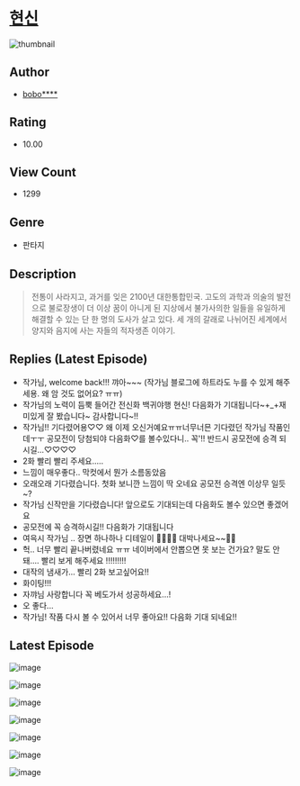# [현신](https://comic.naver.com/bestChallenge/list?titleId=810130)
![thumbnail](https://image-comic.pstatic.net/user_contents_data/challenge_comic/2023/05/23/366807/upload_3762814888312058723_480x623.jpeg)

## Author
- [bobo****](https://comic.naver.com/artistTitle?id=366807)

## Rating
- 10.00

## View Count
- 1299

## Genre
- 판타지

## Description
> 전통이 사라지고, 과거를 잊은 2100년 대한통합민국. 고도의 과학과 의술의 발전으로 불로장생이 더 이상 꿈이 아니게 된 지상에서 불가사의한 일들을 유일하게 해결할 수 있는 단 한 명의 도사가 살고 있다. 세 개의 갈래로 나뉘어진 세계에서 양지와 음지에 사는 자들의 적자생존 이야기.

## Replies (Latest Episode)
- 작가님, welcome back!!! 꺄아~~~ (작가님 블로그에 하트라도 누를 수 있게 해주세용. 왜 암 것도 없어요? ㅠㅠ)
- 작가님의 노력이 듬뿍 들어간 전신화 백귀야행 현신! 다음화가 기대됩니다~+_+재미있게 잘 봤습니다~ 감사합니다~!!
- 작가님!! 기다렸어용♡♡ 왜 이제 오신거예요ㅠㅠ너무너믄 기다렸던 작가님 작품인데ㅜㅜ 공모전이 당첨되야 다음화♡를 볼수있다니.. 꼭'!! 반드시 공모전에 승격 되시길...♡♡♡♡
- 2화 빨리 빨리 주세요.....
- 느낌이 매우좋다.. 막컷에서 뭔가 소름동았음
- 오래오래 기다렸습니다. 첫화 보니깐 느낌이 딱 오네요 공모전 승격엔 이상무 일듯~?
- 작가님 신작만을 기다렸습니다! 앞으로도 기대되는데 다음화도 볼수 있으면 좋겠어요
- 공모전에 꼭 승격하시길!! 다음화가 기대됩니다
- 여윽시 작가님 .. 장면 하나하나 디테일이 👍🏻👍🏻 대박나세요~~🫶🏻
- 헉.. 너무 빨리 끝나버렸네요 ㅠㅠ 네이버에서 안뽑으면 못 보는 건가요? 말도 안돼.... 빨리 보게 해주세요 !!!!!!!!!
- 대작의 냄새가... 빨리 2화 보고싶어요!!
- 화이팅!!!
- 자꺄님 사랑합니다 꼭 베도가서 성공하세요…!
- 오 좋다...
- 작가님! 작품 다시 볼 수 있어서 너무 좋아요!! 다음화 기대 되네요!!

## Latest Episode
![image](https://image-comic.pstatic.net/user_contents_data/challenge_comic/2023/05/23/366807/upload_3558515714194289254.jpeg)

![image](https://image-comic.pstatic.net/user_contents_data/challenge_comic/2023/05/23/366807/upload_3486176670949847092.jpeg)

![image](https://image-comic.pstatic.net/user_contents_data/challenge_comic/2023/05/23/366807/upload_3630798721138243128.jpeg)

![image](https://image-comic.pstatic.net/user_contents_data/challenge_comic/2023/05/23/366807/upload_7089285075680049254.jpeg)

![image](https://image-comic.pstatic.net/user_contents_data/challenge_comic/2023/05/23/366807/upload_3544444387723588453.jpeg)

![image](https://image-comic.pstatic.net/user_contents_data/challenge_comic/2023/05/23/366807/upload_3761693583178347572.jpeg)

![image](https://image-comic.pstatic.net/user_contents_data/challenge_comic/2023/05/23/366807/upload_3617293424881120867.jpeg)
